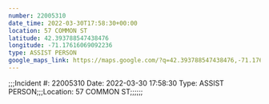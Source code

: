 ```yaml
---
number: 22005310
date_time: 2022-03-30T17:58:30+00:00
location: 57 COMMON ST
latitude: 42.393788547438476
longitude: -71.17616069092236
type: ASSIST PERSON
google_maps_link: https://maps.google.com/?q=42.393788547438476,-71.17616069092236
---
```


;;;Incident #: 22005310  Date: 2022-03-30 17:58:30   Type: ASSIST PERSON;;;Location: 57 COMMON ST;;;;;;

